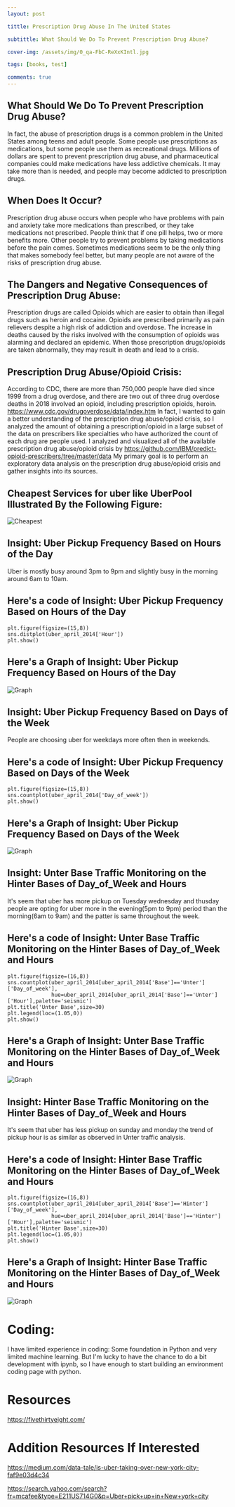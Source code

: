 ```yaml
---
layout: post

tittle: Prescription Drug Abuse In The United States

subtittle: What Should We Do To Prevent Prescription Drug Abuse?

cover-img: /assets/img/0_qa-FbC-ReXxKIntl.jpg

tags: [books, test]

comments: true
---
```



## What Should We Do To Prevent Prescription Drug Abuse?



In fact, the abuse of prescription drugs is a common problem in the United States among teens and adult people. Some people use prescriptions as medications, but some people use them as recreational drugs. Millions of dollars are spent to prevent prescription drug abuse, and pharmaceutical companies could make medications have less addictive chemicals. It may take more than is needed, and people may become addicted to prescription drugs.


## When Does It Occur? 


Prescription drug abuse occurs when people who have problems with pain and anxiety take more medications than prescribed, or they take medications not prescribed. People think that if one pill helps, two or more benefits more. Other people try to prevent problems by taking medications before the pain comes. Sometimes medications seem to be the only thing that makes somebody feel better, but many people are not aware of the risks of prescription drug abuse.



## The Dangers and Negative Consequences of Prescription Drug Abuse:



Prescription drugs are called Opioids which are easier to obtain than illegal drugs such as heroin and cocaine. Opioids are prescribed primarily as pain relievers despite a high risk of addiction and overdose. The increase in deaths caused by the risks involved with the consumption of opioids was alarming and declared an epidemic. When those prescription drugs/opioids are taken abnormally, they may result in death and lead to a crisis. 


## Prescription Drug Abuse/Opioid Crisis:


According to CDC, there are more than 750,000 people have died since 1999 from a drug overdose, and there are two out of three drug overdose deaths in 2018 involved an opioid, including prescription opioids, heroin. https://www.cdc.gov/drugoverdose/data/index.htm
In fact, I wanted to gain a better understanding of the prescription drug abuse/opioid crisis, so I analyzed the amount of obtaining a prescription/opioid in a large subset of the data on prescribers like specialties who have authorized the count of each drug are people used. I analyzed and visualized all of the available prescription drug abuse/opioid crisis by https://github.com/IBM/predict-opioid-prescribers/tree/master/data
My primary goal is to perform an exploratory data analysis on the prescription drug abuse/opioid crisis and gather insights into its sources.




## Cheapest Services for uber like UberPool Illustrated By the Following Figure:




![Cheapest](https://tse4.mm.bing.net/th?id=OIP.ctdk3I3NxPBrg0ANPJVlegHaD3&pid=Api&P=0&w=297&h=156)




## Insight: Uber Pickup Frequency Based on Hours of the Day



Uber is mostly busy around 3pm to 9pm and slightly busy in the morning around 6am to 10am.



## Here's a code of Insight: Uber Pickup Frequency Based on Hours of the Day






~~~
plt.figure(figsize=(15,8))
sns.distplot(uber_april_2014['Hour'])
plt.show()
~~~








## Here's a Graph of Insight: Uber Pickup Frequency Based on Hours of the Day




![Graph](https://cdn-images-1.medium.com/max/1200/0*ciLYs85OJj2a4UjU.png)




## Insight: Uber Pickup Frequency Based on Days of the Week



People are choosing uber for weekdays more often then in weekends.



## Here's a code of Insight: Uber Pickup Frequency Based on Days of the Week








~~~
plt.figure(figsize=(15,8))
sns.countplot(uber_april_2014['Day_of_week'])
plt.show()
~~~








## Here's a Graph of Insight: Uber Pickup Frequency Based on Days of the Week



![Graph](https://cdn-images-1.medium.com/max/1200/0*TNVDAc2rDPFx9ydF.png)



## Insight: Unter Base Traffic Monitoring on the Hinter Bases of Day_of_Week and Hours


It's seem that uber has more pickup on Tuesday wednesday and thusday 
people are opting for uber more in the evening(5pm to 9pm) period than the morning(6am to 9am) and the patter is same throughout the week.


## Here's a code of Insight: Unter Base Traffic Monitoring on the Hinter Bases of Day_of_Week and Hours








~~~
plt.figure(figsize=(16,8))
sns.countplot(uber_april_2014[uber_april_2014['Base']=='Unter']['Day_of_week'],
              hue=uber_april_2014[uber_april_2014['Base']=='Unter']['Hour'],palette='seismic')
plt.title('Unter Base',size=30)
plt.legend(loc=(1.05,0))
plt.show()
~~~








## Here's a Graph of Insight: Unter Base Traffic Monitoring on the Hinter Bases of Day_of_Week and Hours



![Graph](https://cdn-images-1.medium.com/max/1200/0*sGsIjPAbQLUOt_x7.png)



## Insight: Hinter Base Traffic Monitoring on the Hinter Bases of Day_of_Week and Hours



It's seem that uber has less pickup on sunday and monday 
the trend of pickup hour is as similar as observed in Unter traffic analysis.



## Here's a code of Insight: Hinter Base Traffic Monitoring on the Hinter Bases of Day_of_Week and Hours







~~~
plt.figure(figsize=(16,8))
sns.countplot(uber_april_2014[uber_april_2014['Base']=='Hinter']['Day_of_week'],
              hue=uber_april_2014[uber_april_2014['Base']=='Hinter']['Hour'],palette='seismic')
plt.title('Hinter Base',size=30)
plt.legend(loc=(1.05,0))
plt.show()
~~~






## Here's a Graph of Insight: Hinter Base Traffic Monitoring on the Hinter Bases of Day_of_Week and Hours




![Graph](https://cdn-images-1.medium.com/max/1200/0*W1EP0Dq27-k3g7Zn.png)




# Coding:

I have limited experience in coding: Some foundation in Python and very limited machine learning. But I'm lucky to have the chance to do a bit development with ipynb, so I have enough to start building an environment coding page with python.



# Resources


https://fivethirtyeight.com/


# Addition Resources If Interested


https://medium.com/data-tale/is-uber-taking-over-new-york-city-faf9e03d4c34

https://search.yahoo.com/search?fr=mcafee&type=E211US714G0&p=Uber+pick+up+in+New+york+city



